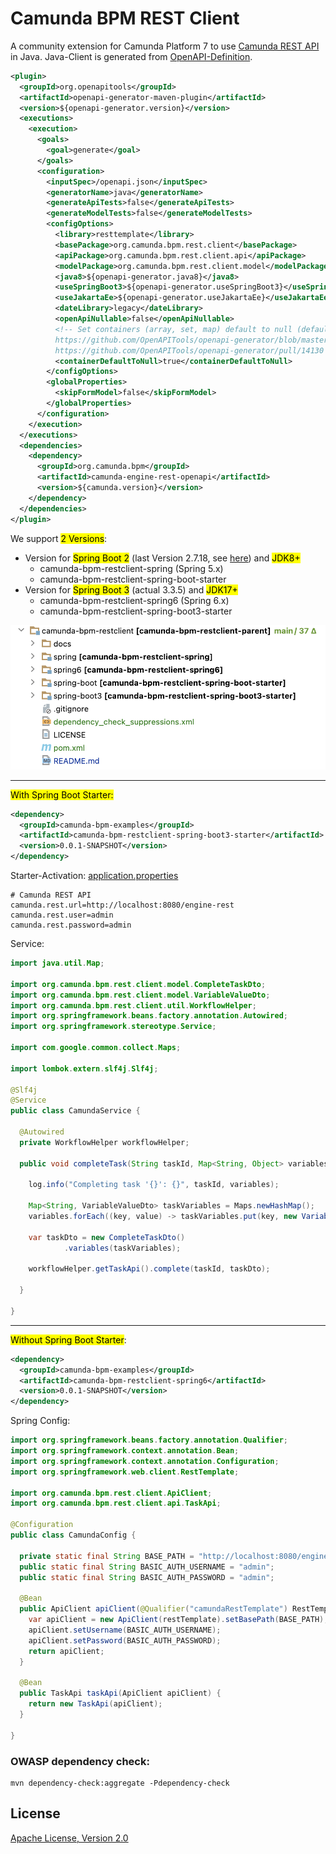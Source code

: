 # Camunda BPM REST Client
A community extension for Camunda Platform 7 to use [Camunda REST API](https://docs.camunda.org/manual/latest/reference/rest/openapi) in Java.
Java-Client is generated from [OpenAPI-Definition](/openapi.json).

```xml
<plugin>
  <groupId>org.openapitools</groupId>
  <artifactId>openapi-generator-maven-plugin</artifactId>
  <version>${openapi-generator.version}</version>
  <executions>
    <execution>
      <goals>
        <goal>generate</goal>
      </goals>
      <configuration>
        <inputSpec>/openapi.json</inputSpec>
        <generatorName>java</generatorName>
        <generateApiTests>false</generateApiTests>
        <generateModelTests>false</generateModelTests>
        <configOptions>
          <library>resttemplate</library>
          <basePackage>org.camunda.bpm.rest.client</basePackage>
          <apiPackage>org.camunda.bpm.rest.client.api</apiPackage>
          <modelPackage>org.camunda.bpm.rest.client.model</modelPackage>
          <java8>${openapi-generator.java8}</java8>
          <useSpringBoot3>${openapi-generator.useSpringBoot3}</useSpringBoot3>
          <useJakartaEe>${openapi-generator.useJakartaEe}</useJakartaEe>
          <dateLibrary>legacy</dateLibrary>
          <openApiNullable>false</openApiNullable>
          <!-- Set containers (array, set, map) default to null (default false), see
          https://github.com/OpenAPITools/openapi-generator/blob/master/docs/generators/java.md#config-options
          https://github.com/OpenAPITools/openapi-generator/pull/14130 -->
          <containerDefaultToNull>true</containerDefaultToNull>
        </configOptions>
        <globalProperties>
          <skipFormModel>false</skipFormModel>
        </globalProperties>
      </configuration>
    </execution>
  </executions>
  <dependencies>
    <dependency>
      <groupId>org.camunda.bpm</groupId>
      <artifactId>camunda-engine-rest-openapi</artifactId>
      <version>${camunda.version}</version>
    </dependency>
  </dependencies>
</plugin>
```

We support <mark>2 Versions</mark>:

* Version for <mark>Spring Boot 2</mark> (last Version 2.7.18, see [here](https://spring.io/blog/2023/11/23/spring-boot-2-7-18-available-now#end-of-open-source-support-for-spring-boot-2x)) and <mark>JDK8+</mark>
    * camunda-bpm-restclient-spring (Spring 5.x)
    * camunda-bpm-restclient-spring-boot-starter
* Version for <mark>Spring Boot 3</mark> (actual 3.3.5) and <mark>JDK17+</mark>
    * camunda-bpm-restclient-spring6 (Spring 6.x)
    * camunda-bpm-restclient-spring-boot3-starter

![IDEA Project](docs/camunda-bpm-restclient-idea.png)

***
<mark>With Spring Boot Starter:</mark>
```xml
<dependency>
  <groupId>camunda-bpm-examples</groupId>
  <artifactId>camunda-bpm-restclient-spring-boot3-starter</artifactId>
  <version>0.0.1-SNAPSHOT</version>
</dependency>
```
Starter-Activation: <ins>application.properties</ins>
```properties
# Camunda REST API
camunda.rest.url=http://localhost:8080/engine-rest
camunda.rest.user=admin
camunda.rest.password=admin
```
Service:
```java
import java.util.Map;

import org.camunda.bpm.rest.client.model.CompleteTaskDto;
import org.camunda.bpm.rest.client.model.VariableValueDto;
import org.camunda.bpm.rest.client.util.WorkflowHelper;
import org.springframework.beans.factory.annotation.Autowired;
import org.springframework.stereotype.Service;

import com.google.common.collect.Maps;

import lombok.extern.slf4j.Slf4j;

@Slf4j
@Service
public class CamundaService {

  @Autowired
  private WorkflowHelper workflowHelper;

  public void completeTask(String taskId, Map<String, Object> variables) {

    log.info("Completing task '{}': {}", taskId, variables);

    Map<String, VariableValueDto> taskVariables = Maps.newHashMap();
    variables.forEach((key, value) -> taskVariables.put(key, new VariableValueDto().value(value)));

    var taskDto = new CompleteTaskDto()
            .variables(taskVariables);

    workflowHelper.getTaskApi().complete(taskId, taskDto);

  }

}
```

***
<mark>Without Spring Boot Starter</mark>:
```xml
<dependency>
  <groupId>camunda-bpm-examples</groupId>
  <artifactId>camunda-bpm-restclient-spring6</artifactId>
  <version>0.0.1-SNAPSHOT</version>
</dependency>
```
Spring Config:
```java
import org.springframework.beans.factory.annotation.Qualifier;
import org.springframework.context.annotation.Bean;
import org.springframework.context.annotation.Configuration;
import org.springframework.web.client.RestTemplate;
 
import org.camunda.bpm.rest.client.ApiClient;
import org.camunda.bpm.rest.client.api.TaskApi;
 
@Configuration
public class CamundaConfig {
 
  private static final String BASE_PATH = "http://localhost:8080/engine-rest";
  public static final String BASIC_AUTH_USERNAME = "admin";
  public static final String BASIC_AUTH_PASSWORD = "admin";
 
  @Bean
  public ApiClient apiClient(@Qualifier("camundaRestTemplate") RestTemplate restTemplate) {
    var apiClient = new ApiClient(restTemplate).setBasePath(BASE_PATH);
    apiClient.setUsername(BASIC_AUTH_USERNAME);
    apiClient.setPassword(BASIC_AUTH_PASSWORD);
    return apiClient;
  }
 
  @Bean
  public TaskApi taskApi(ApiClient apiClient) {
    return new TaskApi(apiClient);
  }
 
}
```

### OWASP dependency check:
```
mvn dependency-check:aggregate -Pdependency-check
```

## License
[Apache License, Version 2.0](./LICENSE)
